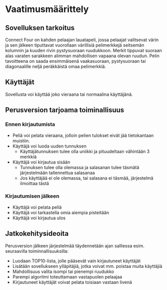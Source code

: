 # Vaatimusmäärittely

## Sovelluksen tarkoitus

Connect Four on kahden pelaajan lauatapeli, jossa pelaajat valitsevat värin ja sen jälkeen tiputtavat vuorollaan värillisiä pelimerkkejä 
seitsemän kolumnin ja kuuden rivin pystysuoraan ruudukkoon. Merkit tippuvat suoraan alas varaten sarakkeen alimman mahdollisen vapaana olevan ruudun.
Pelin tavoitteena on saada ensimmäisenä vaakasuoraan, pystysuoraan tai diagonaalille neljä peräkkäistä omaa pelimerkkiä.

## Käyttäjät
Sovellusta voi käyttää joko vieraana tai normaalina käyttäjänä.

## Perusversion tarjoama toiminallisuus

### Ennen kirjautumista

- Peliä voi pelata vieraana, jolloin pelien tulokset eivät jää tietokantaan muistiin.
- Käyttäjä voi luoda uuden tunnuksen
  - Käyttäjätunnuksen tulee olla uniikki ja pituudeltaan vähintään 3 merkkiä
- Käyttäjä voi kirjautua sisään
  - Tunnuksen tulee olla olemassa ja salasanan tulee täsmätä järjestelmään tallennettua salasanaa
  - Jos käyttäjää ei ole olemassa, tai salasana ei täsmää, järjestelmä ilmoittaa tästä

### Kirjautumisen jälkeen

- Käyttäjä voi pelata peliä
- Käyttäjä voi tarkastella omia aiempia pisteitään
- Käyttäjä voi kirjautua ulos

## Jatkokehitysideoita

Perusversion jälkeen järjestelmää täydennetään ajan salliessa esim. seuraavilla toiminnallisuuksilla:

- Luodaan TOP10-lista, jolle pääsevät vain kirjautuneet käyttäjät
- Lisätään sovellukseen ylläpitäjiä, jotka voivat mm. poistaa muita käyttäjiä
- Mahdollisuus valita isompi tai pienempi ruudukko
- Parempi algoritmi toteuttamaan vastapuolen pelaajaa
- Kirjautuneet käyttäjät voivat pelata toisiaan vastaan livenä
